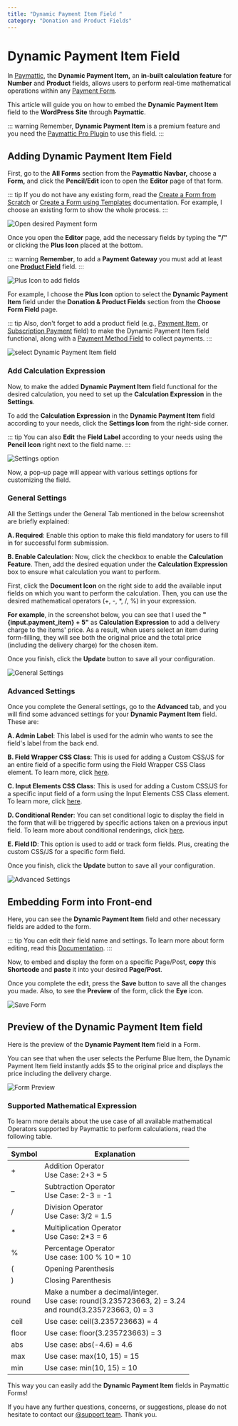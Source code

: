 ```yaml
---
title: "Dynamic Payment Item Field "
category: "Donation and Product Fields"
---
```

# Dynamic Payment Item Field 

In [Paymattic](https://paymattic.com/), the **Dynamic Payment Item,** an **in-built calculation feature** for **Number** and **Product** fields, allows users to perform real-time mathematical operations within any [Payment Form](/form-editor/how-to-create-your-first-payment-form-in-a-minute-and-accept-payments-with-paymattic). 

This article will guide you on how to embed the **Dynamic Payment Item** field to the **WordPress Site** through **Paymattic**.

::: warning
Remember, **Dynamic Payment Item** is a premium feature and you need the [Paymattic Pro Plugin](../getting-started-with-paymattic/how-to-install-and-activate-paymattic-in-wordpress#installing-and-activating-paymattic-pro) to use this field.
:::

## Adding Dynamic Payment Item Field 


First, go to the **All Forms** section from the **Paymattic Navbar,** choose a **Form,** and click the **Pencil/Edit** icon to open the **Editor** page of that form.

::: tip
If you do not have any existing form, read the [Create a Form from Scratch](/form-editor/how-to-create-a-form-from-scratch-with-paymattic) or [Create a Form using Templates](/form-editor/simple-form-templates) documentation. For example, I choose an existing form to show the whole process.
:::

![Open desired Payment form](/images/donation-and-product-fields/dynamic-payment-item-field/1.-Open-desired-Payment-form-scaled.webp)

Once you open the **Editor** page, add the necessary fields by typing the **"/"** or clicking the **Plus Icon** placed at the bottom.

::: warning
**Remember**, to add a **Payment Gateway** you must add at least one [**Product Field**](/donation-and-product-fields/how-to-add-payment-item-fields-in-wordpress-with-paymattic) field.
:::

![Plus Icon to add fields](/images/donation-and-product-fields/dynamic-payment-item-field/2.-Plus-Icon-to-add-fields-scaled.webp)

For example, I choose the **Plus Icon** option to select the **Dynamic Payment Item** field under the **Donation & Product Fields** section from the **Choose Form Field** page.

::: tip
Also, don't forget to add a product field (e.g., [Payment Item](/donation-and-product-fields/how-to-add-payment-item-fields-in-wordpress-with-paymattic), or [Subscription Payment](/donation-and-product-fields/how-to-add-susbcription-payment-item-fields-in-paymattic) field) to make the Dynamic Payment Item field functional, along with a [Payment Method Field](/general-input-fields/how-to-use-the-payment-method-fields-section) to collect payments.
:::

![select Dynamic Payment Item field](/images/donation-and-product-fields/dynamic-payment-item-field/3.-select-Dynamic-Payment-Item-field.webp)

### Add Calculation Expression

Now, to make the added **Dynamic Payment Item** field functional for the desired calculation, you need to set up the **Calculation Expression** in the **Settings**.


To add the **Calculation Expression** in the **Dynamic Payment Item** field according to your needs, click the **Settings Icon** from the right-side corner.

::: tip
You can also **Edit** the **Field Label** according to your needs using the **Pencil Icon** right next to the field name.
:::

![Settings option](/images/donation-and-product-fields/dynamic-payment-item-field/4.-Setings-option-scaled.webp)

Now, a pop-up page will appear with various settings options for customizing the field.

### General Settings 

All the Settings under the General Tab mentioned in the below screenshot are briefly explained:

**A. Required**: Enable this option to make this field mandatory for users to fill in for successful form submission.

**B. Enable Calculation**: Now, click the checkbox to enable the **Calculation Feature**. Then, add the desired equation under the **Calculation Expression** box to ensure what calculation you want to perform. 

First, click the **Document Icon** on the right side to add the available input fields on which you want to perform the calculation. Then, you can use the desired mathematical operators (+, -, *, /, %) in your expression. 

**For example**, in the screenshot below, you can see that I used the **"{input.payment_item} + 5"** as **Calculation Expression** to add a delivery charge to the items' price. As a result, when users select an item during form-filling, they will see both the original price and the total price (including the delivery charge) for the chosen item. 

Once you finish, click the **Update** button to save all your configuration.

![General Settings](/images/donation-and-product-fields/dynamic-payment-item-field/5.-General-Settings-scaled.webp)

### Advanced Settings 

Once you complete the General settings, go to the **Advanced** tab, and you will find some advanced settings for your **Dynamic Payment Item** field. These are:

**A. Admin Label**: This label is used for the admin who wants to see the field's label from the back end. 

**B. Field Wrapper CSS Class**: This is used for adding a Custom CSS/JS for an entire field of a specific form using the Field Wrapper CSS Class element. To learn more, click [here](/form-settings/how-to-create-custom-css-js-in-wordpress-with-paymattic).

**C. Input Elements CSS Class**: This is used for adding a Custom CSS/JS for a specific input field of a form using the Input Elements CSS Class element. To learn more, click [here](/form-settings/how-to-create-custom-css-js-in-wordpress-with-paymattic).

**D. Conditional Render**: You can set conditional logic to display the field in the form that will be triggered by specific actions taken on a previous input field. To learn more about conditional renderings, click [here](/form-editor/how-to-use-conditional-logic-in-form-fields-with-paymattic).

**E. Field ID**: This option is used to add or track form fields. Plus, creating the custom CSS/JS for a specific form field.

Once you finish, click the **Update** button to save all your configuration.

![Advanced Settings](/images/donation-and-product-fields/dynamic-payment-item-field/6.-Advanced-Settings-scaled.webp)

## Embedding Form into Front-end

Here, you can see the **Dynamic Payment Item** field and other necessary fields are added to the form.

::: tip
You can edit their field name and settings. To learn more about form editing, read this [Documentation](/form-editor/how-to-edit-forms-in-wordpress-with-paymattic).
:::

Now, to embed and display the form on a specific Page/Post, **copy** this **Shortcode** and **paste** it into your desired **Page/Post**.

Once you complete the edit, press the **Save** button to save all the changes you made.
Also, to see the **Preview** of the form, click the **Eye** icon.

![Save Form](/images/donation-and-product-fields/dynamic-payment-item-field/7.-Save-Form-scaled.webp)

## Preview of the Dynamic Payment Item field

Here is the preview of the **Dynamic Payment Item** field in a Form.

You can see that when the user selects the Perfume Blue Item, the Dynamic Payment Item field instantly adds $5 to the original price and displays the price including the delivery charge.

![Form Preview](/images/donation-and-product-fields/dynamic-payment-item-field/8.-Form-Preview.webp)

### Supported Mathematical Expression

To learn more details about the use case of all available mathematical Operators supported by Paymattic to perform calculations, read the following table.

| Symbol | Explanation |
|--------|-------------|
| + | Addition Operator<br>Use Case: 2+3 = 5 |
| – | Subtraction Operator<br>Use Case: 2-3 = -1 |
| / | Division Operator<br>Use Case: 3/2 = 1.5 |
| * | Multiplication Operator<br>Use Case: 2*3 = 6 |
| % | Percentage Operator<br>Use case: 100 % 10 = 10 |
| ( | Opening Parenthesis |
| ) | Closing Parenthesis |
| round | Make a number a decimal/integer.<br>Use case: round(3.235723663, 2) = 3.24<br>and round(3.235723663, 0) = 3 |
| ceil | Use case: ceil(3.235723663) = 4 |
| floor | Use case: floor(3.235723663) = 3 |
| abs | Use case: abs(-4.6) = 4.6 |
| max | Use case: max(10, 15) = 15 |
| min | Use case: min(10, 15) = 10 |

This way you can easily add the **Dynamic Payment Item** fields in Paymattic Forms!

If you have any further questions, concerns, or suggestions, please do not hesitate to contact our [@support team](https://wpmanageninja.com/support-tickets/). Thank you.